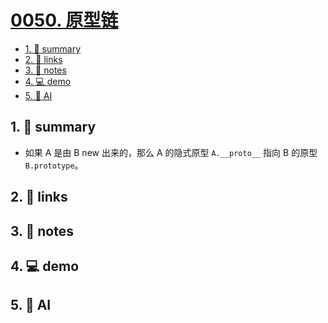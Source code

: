 # [0050. 原型链](https://github.com/Tdahuyou/html-css-js/tree/main/0050.%20%E5%8E%9F%E5%9E%8B%E9%93%BE)


<!-- region:toc -->
- [1. 📝 summary](#1--summary)
- [2. 🔗 links](#2--links)
- [3. 📒 notes](#3--notes)
- [4. 💻 demo](#4--demo)
- [5. 🤖 AI](#5--ai)
<!-- endregion:toc -->

## 1. 📝 summary
  - 如果 A 是由 B new 出来的，那么 A 的隐式原型 `A.__proto__` 指向 B 的原型 `B.prototype`。

## 2. 🔗 links
## 3. 📒 notes
## 4. 💻 demo
## 5. 🤖 AI

